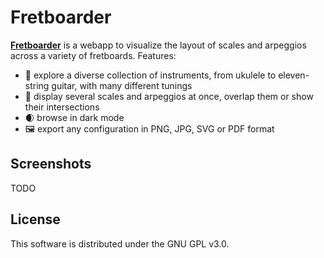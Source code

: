 # Fretboarder

**[Fretboarder](https://fretboarder.app)** is  a webapp to visualize  the layout
of scales and arpeggios across a variety of fretboards. Features:
  *  🎸   explore  a  diverse   collection  of  instruments,  from   ukulele  to
    eleven-string guitar, with many different tunings
  * 🎯 display several scales and arpeggios  at once, overlap them or show their
    intersections
  * 🌒 browse in dark mode
  * 🖼️ export any configuration in PNG, JPG, SVG or PDF format

## Screenshots

TODO

## License

This software is distributed under the GNU GPL v3.0.
